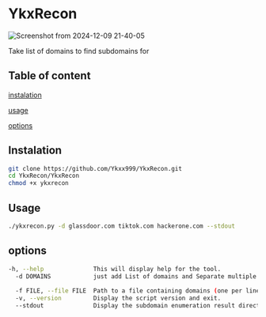 # YkxRecon

![Screenshot from 2024-12-09 21-40-05](https://github.com/user-attachments/assets/9f7e0f5c-60b6-4952-abb9-997171b28beb)

Take list of domains to find subdomains for

## Table of content 

[instalation](#instalation)


[usage](#usage)


[options](#options)

## Instalation

```bash
git clone https://github.com/Ykxx999/YkxRecon.git
cd YkxRecon/YkxRecon
chmod +x ykxrecon
```
## Usage

```bash
./ykxrecon.py -d glassdoor.com tiktok.com hackerone.com --stdout
```

## options

```bash
-h, --help              This will display help for the tool.
  -d DOMAINS            just add List of domains and Separate multiple domains with spaces.
                       
  -f FILE, --file FILE  Path to a file containing domains (one per line).
  -v, --version         Display the script version and exit.
  --stdout              Display the subdomain enumeration result directly in the terminal without saving in files.
```
